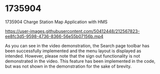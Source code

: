 # 1735904
1735904 Charge Station Map Application with HMS


https://user-images.githubusercontent.com/50412448/212567823-ee8fc3d5-9598-4736-8366-56e55b07156b.mp4

As you can see in the video demonstration, the Search page toolbar has been successfully implemented and the menu layout is displayed as intended. However, please note that the sign out functionality is not demonstrated in the video. This feature has been implemented in the code, but was not shown in the demonstration for the sake of brevity. 
